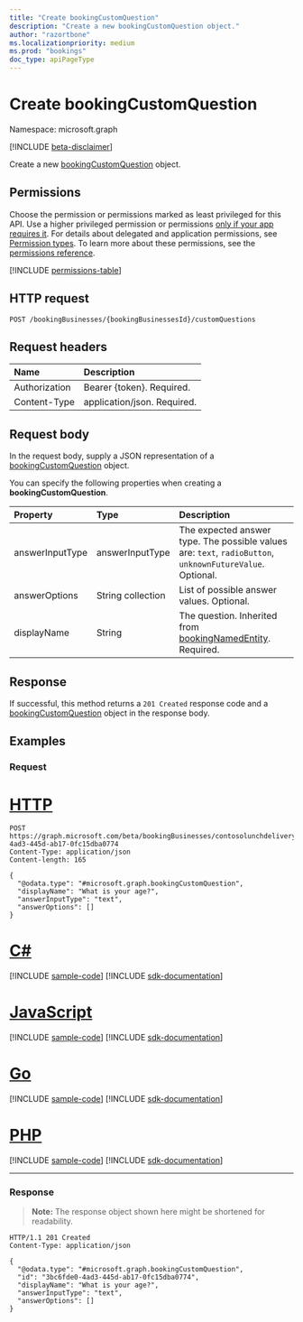 ```yaml
---
title: "Create bookingCustomQuestion"
description: "Create a new bookingCustomQuestion object."
author: "razortbone"
ms.localizationpriority: medium
ms.prod: "bookings"
doc_type: apiPageType
---
```


# Create bookingCustomQuestion

Namespace: microsoft.graph

[!INCLUDE [beta-disclaimer](../../includes/beta-disclaimer.md)]

Create a new [bookingCustomQuestion](../resources/bookingcustomquestion.md) object.

## Permissions

Choose the permission or permissions marked as least privileged for this API. Use a higher privileged permission or permissions [only if your app requires it](/graph/permissions-overview#best-practices-for-using-microsoft-graph-permissions). For details about delegated and application permissions, see [Permission types](/graph/permissions-overview#permission-types). To learn more about these permissions, see the [permissions reference](/graph/permissions-reference).

<!-- { "blockType": "permissions", "name": "bookingbusiness_post_customquestions" } -->
[!INCLUDE [permissions-table](../includes/permissions/bookingbusiness-post-customquestions-permissions.md)]

## HTTP request

<!-- {
  "blockType": "ignored"
}
-->

```http
POST /bookingBusinesses/{bookingBusinessesId}/customQuestions
```

## Request headers

| Name          | Description                 |
| :------------ | :-------------------------- |
| Authorization | Bearer {token}. Required.   |
| Content-Type  | application/json. Required. |

## Request body

In the request body, supply a JSON representation of a [bookingCustomQuestion](../resources/bookingcustomquestion.md) object.

You can specify the following properties when creating a **bookingCustomQuestion**.

| Property        | Type              | Description                                                                                                         |
| :-------------- | :---------------- | :------------------------------------------------------------------------------------------------------------------ |
| answerInputType | answerInputType   | The expected answer type. The possible values are: `text`, `radioButton`, `unknownFutureValue`. Optional.    |
| answerOptions   | String collection | List of possible answer values. Optional.                                                                     |
| displayName     | String            | The question. Inherited from [bookingNamedEntity](../resources/bookingnamedentity.md). Required. |

## Response

If successful, this method returns a `201 Created` response code and a [bookingCustomQuestion](../resources/bookingcustomquestion.md) object in the response body.

## Examples

### Request


# [HTTP](#tab/http)
<!-- {
  "blockType": "request",
  "name": "create_bookingcustomquestion_from_",
  "sampleKeys": ["contosolunchdelivery@contoso.onmicrosoft.com", "3bc6fde0-4ad3-445d-ab17-0fc15dba0774"]
}
-->

```http
POST https://graph.microsoft.com/beta/bookingBusinesses/contosolunchdelivery@contoso.onmicrosoft.com/customQuestions/3bc6fde0-4ad3-445d-ab17-0fc15dba0774
Content-Type: application/json
Content-length: 165

{
  "@odata.type": "#microsoft.graph.bookingCustomQuestion",
  "displayName": "What is your age?",
  "answerInputType": "text",
  "answerOptions": []
}
```

# [C#](#tab/csharp)
[!INCLUDE [sample-code](../includes/snippets/csharp/create-bookingcustomquestion-from--csharp-snippets.md)]
[!INCLUDE [sdk-documentation](../includes/snippets/snippets-sdk-documentation-link.md)]

# [JavaScript](#tab/javascript)
[!INCLUDE [sample-code](../includes/snippets/javascript/create-bookingcustomquestion-from--javascript-snippets.md)]
[!INCLUDE [sdk-documentation](../includes/snippets/snippets-sdk-documentation-link.md)]

# [Go](#tab/go)
[!INCLUDE [sample-code](../includes/snippets/go/create-bookingcustomquestion-from--go-snippets.md)]
[!INCLUDE [sdk-documentation](../includes/snippets/snippets-sdk-documentation-link.md)]

# [PHP](#tab/php)
[!INCLUDE [sample-code](../includes/snippets/php/create-bookingcustomquestion-from--php-snippets.md)]
[!INCLUDE [sdk-documentation](../includes/snippets/snippets-sdk-documentation-link.md)]

---

### Response

> **Note:** The response object shown here might be shortened for readability.

<!-- {
  "blockType": "response",
  "truncated": true,
  "@odata.type": "microsoft.graph.bookingCustomQuestion"
}
-->

```http
HTTP/1.1 201 Created
Content-Type: application/json

{
  "@odata.type": "#microsoft.graph.bookingCustomQuestion",
  "id": "3bc6fde0-4ad3-445d-ab17-0fc15dba0774",
  "displayName": "What is your age?",
  "answerInputType": "text",
  "answerOptions": []
}
```
